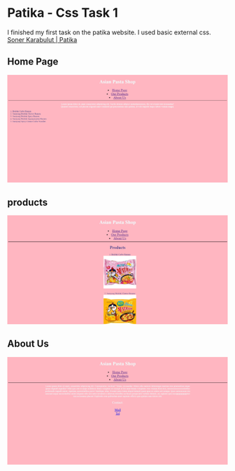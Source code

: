 # Patika - Css Task 1
I finished my first task on the patika website. I used basic external css.
[Soner Karabulut | Patika](https://academy.patika.dev/tr/profile)
## Home Page
![](/task-css01/images/homepage.png)
## products
![](/task-css01/images/products.png)
## About Us
![](/task-css01/images/About%20Us.png)